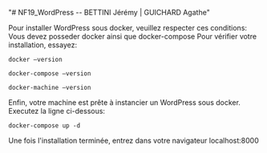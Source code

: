 "# NF19_WordPress -- BETTINI Jérémy | GUICHARD Agathe" 

Pour installer WordPress sous docker, veuillez respecter ces conditions:
	Vous devez posseder docker ainsi que docker-compose
		Pour vérifier votre installation, essayez:

	docker –version

	docker-compose –version

	docker-machine –version

Enfin, votre machine est prête à instancier un WordPress sous docker. Executez la ligne ci-dessous:

	docker-compose up -d

Une fois l'installation terminée, entrez dans votre navigateur 
	localhost:8000
